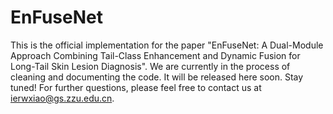 # EnFuseNet
This is the official implementation for the paper "EnFuseNet: A Dual-Module Approach Combining Tail-Class Enhancement and Dynamic Fusion for Long-Tail Skin Lesion Diagnosis".
We are currently in the process of cleaning and documenting the code. It will be released here soon. Stay tuned!
For further questions, please feel free to contact us at ierwxiao@gs.zzu.edu.cn.
